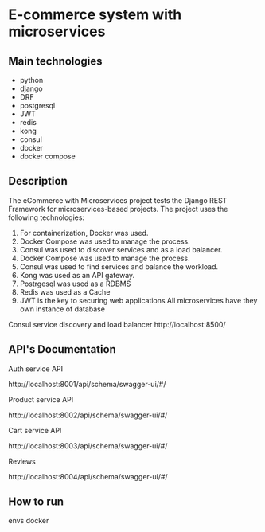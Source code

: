 # E-commerce system with microservices

## Main technologies
* python
* django
* DRF
* postgresql
* JWT
* redis
* kong
* consul
* docker
* docker compose

## Description

The eCommerce with Microservices project tests the Django REST Framework for microservices-based projects. 
The project uses the following technologies:
1. For containerization, Docker was used.
2. Docker Compose was used to manage the process.
3. Consul was used to discover services and as a load balancer.
4. Docker Compose was used to manage the process.
5. Consul was used to find services and balance the workload.
6. Kong was used as an API gateway.
7. Postrgesql was used as a RDBMS
8. Redis was used as a Cache
9. JWT is the key to securing web applications
All microservices have they own instance of database

Consul service discovery and load balancer
http://localhost:8500/


## API's Documentation

Auth service API

http://localhost:8001/api/schema/swagger-ui/#/

Product service API

http://localhost:8002/api/schema/swagger-ui/#/

Cart service API

http://localhost:8003/api/schema/swagger-ui/#/

Reviews

http://localhost:8004/api/schema/swagger-ui/#/


## How to run
envs
docker